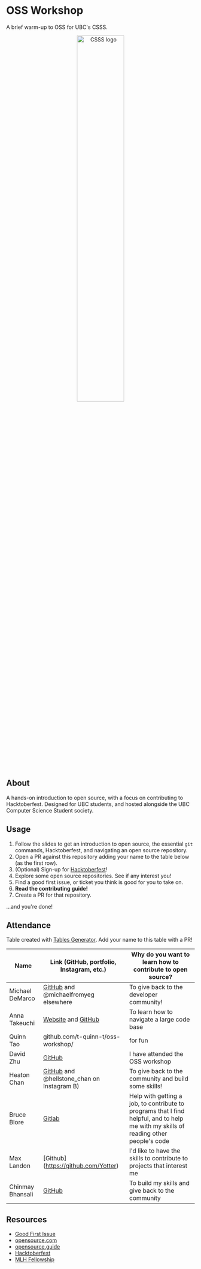# OSS Workshop

A brief warm-up to OSS for UBC's CSSS.

<p align="center">
    <img src="images/csss.png" alt="CSSS logo" width="50%" />
</p>

## About

A hands-on introduction to open source, with a focus on contributing to Hacktoberfest. Designed for UBC students, and hosted alongside the UBC Computer Science Student society.

## Usage

1. Follow the slides to get an introduction to open source, the essential `git` commands, Hacktoberfest, and navigating an open source repository.
2. Open a PR against this repository adding your name to the table below (as the first row).
3. (Optional) Sign-up for [Hacktoberfest](https://hacktoberfest.com)!
4. Explore some open source repositories. See if any interest you!
5. Find a good first issue, or ticket you think is good for you to take on.
6. **Read the contributing guide!**
7. Create a PR for that repository.

...and you're done!

## Attendance

Table created with [Tables Generator](https://www.tablesgenerator.com/markdown_tables). Add your name to this table with a PR!

| Name            | Link (GitHub, portfolio, Instagram, etc.)                                        | Why do you want to learn how to contribute to open source? |
|-----------------|----------------------------------------------------------------------------------|------------------------------------------------------------|
| Michael DeMarco | [GitHub](https://github.com/michaelfromyeg/) and @michaelfromyeg elsewhere | To give back to the developer community! |
| Anna Takeuchi | [Website](https://annatakeuchi.dev/) and [GitHub](https://github.com/annatake/) | To learn how to navigate a large code base |
| Quinn Tao | github.com/t-quinn-t/oss-workshop/ | for fun |
| David Zhu | [GitHub](https://github.com/DavidZhu1388) | I have attended the OSS workshop |
| Heaton Chan | [GitHub](https://github.com/codingonapotato) and @hellstone_chan on Instagram B) | To give back to the community and build some skills! |
| Bruce Blore | [Gitlab](https://gitlab.com/0100001001000010) | Help with getting a job, to contribute to programs that I find helpful, and to help me with my skills of reading other people's code |
| Max Landon | [Github] (https://github.com/Yotter) | I'd like to have the skills to contribute to projects that interest me |
| Chinmay Bhansali | [GitHub](https://github.com/ChinmayBhansali) | To build my skills and give back to the community |

## Resources

- [Good First Issue](https://goodfirstissues.com)
- [opensource.com](https://opensource.com)
- [opensource.guide](https://opensource.guide/how-to-contribute)
- [Hacktoberfest](https://hacktoberfest.com)
- [MLH Fellowship](https://fellowship.mlh.io)

